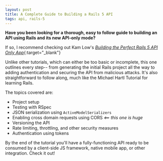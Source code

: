 ```yaml
---
layout: post
title: A Complete Guide to Building a Rails 5 API
tags: api, rails-5
---
```


**Have you been looking for a thorough, easy to follow guide to building
an API using Rails and its new API-only mode?**

If so, I recommend checking out Kam Low's [_Building the Perfect Rails 5 API Only
App_](http://sourcey.com/building-the-prefect-rails-5-api-only-app/){:target="_blank"}

Unlike other tutorials, which can either be too basic or incomplete, this one outlines every step-- from generating
the initial Rails project all the way to adding authentication and
securing the API from malicious attacks. It's also straightforward to follow
along, much like the Michael Hartl Tutorial for learning Rails.

The topics covered are:

* Project setup
* Testing with RSpec
* JSON serialization using `ActiveModelSerializers`
* Enabling cross domain requests using CORS _<== this one is huge_
* Versioning the API
* Rate limiting, throttling, and other security measures
* Authentication using tokens

By the end of the tutorial you'll have a fully-functioning API ready to
be consumed by a client-side JS framework, native mobile app, or
other integration. Check it out!
